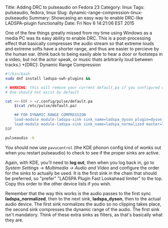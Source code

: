 Title: Adding DRC to pulseaudio on Fedora 23
Category: linux
Tags: pulseaudio, fedora, linux
Slug: dynamic-range-compression-linux-pulseaudio
Summary: Showcasing an easy way to enable DRC-like LADSPA-plugin functionality
Date: Fri Nov  6 14:21:06 EST 2015

One of the few things greatly missed from my time using Windows as a media PC was
its easy ability to enable DRC. This is a post-processing effect that basically
compresses the audio stream so that extreme louds and extreme softs have a shorter
range, and thus are easier to percieve by the human ear. (think back to being easily
able to hear a door or footsteps in a video, but not the actor speak, or music thats
arbitrarily loud between tracks.)
*[DRC]: Dynamic Range Compression

```bash
#!/bin/bash
sudo dnf install ladspa-swh-plugins &&

# WARNING: this will remove your current default.pa if you configured one
# One should not exist by default

cat <<-EOF > ~/.config/pulse/default.pa
	$(cat /etc/pulse/default.pa)

	## FOR DYNAMIC RANGE COMPRESSION
	load-module module-ladspa-sink sink_name=ladspa_dyson plugin=dyson_compress_1403 label=dysonCompress control=0,1,0.5,0.99
	load-module module-ladspa-sink sink_name=ladspa_normalized master=ladspa_dyson plugin=fast_lookahead_limiter_1913 label=fastLookaheadLimiter control=10,0,0.8"
EOF

pulseaudio -k
```

You should now use `pavucontrol` (the KDE phonon config kind of wonks out when you restart pulseaudio) to check to see if the proper sinks are active.

Again, with KDE, you'll need to **log out**, then when you log back in, go to *System Settings -> Multimedia -> Audio and Video* and configure the order for the sinks to actually be used. It is the first sink in the chain that should be preferred, so "prefer" "LADSPA Plugin Fast Lookahead limiter" to the top. Copy this order to the other device lists if you wish.

Remember that the way this works is the audio passes to the first sync **ladspa_normalized**, then to the next sink, **ladspa_dyson**, then to the actual audio device. The first sink normalizes the audio so no clipping takes place, the second sink compresses the dynamic range of the audio. The first sink isn't mandatory. Think of these extra sinks as filters, as that's basically what they are.